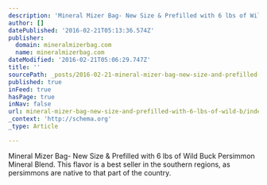 ```yaml
---
description: 'Mineral Mizer Bag- New Size & Prefilled with 6 lbs of Wild Buck Persimmon Mineral Blend. This flavor is a best seller in the southern regions, as persimmons are'
author: []
datePublished: '2016-02-21T05:13:36.574Z'
publisher:
  domain: mineralmizerbag.com
  name: mineralmizerbag.com
dateModified: '2016-02-21T05:06:29.747Z'
title: ''
sourcePath: _posts/2016-02-21-mineral-mizer-bag-new-size-and-prefilled-with-6-lbs-of-wild-b.md
published: true
inFeed: true
hasPage: true
inNav: false
url: mineral-mizer-bag-new-size-and-prefilled-with-6-lbs-of-wild-b/index.html
_context: 'http://schema.org'
_type: Article

---
```

Mineral Mizer Bag- New Size & Prefilled with 6 lbs of Wild Buck Persimmon Mineral Blend. This flavor is a best seller in the southern regions, as persimmons are native to that part of the country.